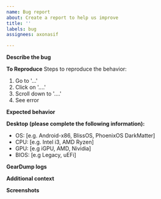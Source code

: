```yaml
---
name: Bug report
about: Create a report to help us improve
title: ''
labels: bug
assignees: axonasif

---
```


**Describe the bug**
<!---A clear and concise description of what the bug is.--->

**To Reproduce**
Steps to reproduce the behavior:
1. Go to '...'
2. Click on '....'
3. Scroll down to '....'
4. See error

**Expected behavior**
<!---A clear and concise description of what you expected to happen.--->

**Desktop (please complete the following information):**
 - OS: [e.g. Android-x86, BlissOS, PhoenixOS DarkMatter]
 - CPU: [e.g. Intel i3, AMD Ryzen]
 - GPU: [e.g iGPU, AMD, Nividia]
 - BIOS: [e.g Legacy, uEFi]

**GearDump logs**
<!---Attach your `geardump.zip` here, if you don't know how to get it then see 👉 https://wiki.supreme-gamers.com/gearlock/user-guide/getting-geardump
--->

**Additional context**
<!---Add any other context about the problem here.--->

**Screenshots**
<!---If applicable, add screenshots to help explain your problem.
Not essentially required if you provided GearDump.--->
